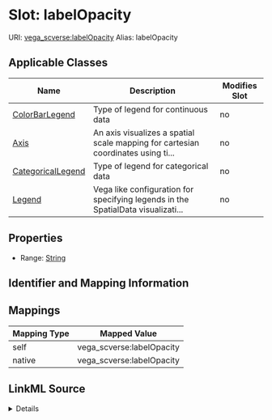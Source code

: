 

# Slot: labelOpacity 



URI: [vega_scverse:labelOpacity](https://w3id.org/scverse/vega-scverse/labelOpacity)
Alias: labelOpacity

<!-- no inheritance hierarchy -->





## Applicable Classes

| Name | Description | Modifies Slot |
| --- | --- | --- |
| [ColorBarLegend](ColorBarLegend.md) | Type of legend for continuous data |  no  |
| [Axis](Axis.md) | An axis visualizes a spatial scale mapping for cartesian coordinates using ti... |  no  |
| [CategoricalLegend](CategoricalLegend.md) | Type of legend for categorical data |  no  |
| [Legend](Legend.md) | Vega like configuration for specifying legends in the SpatialData visualizati... |  no  |







## Properties

* Range: [String](String.md)





## Identifier and Mapping Information








## Mappings

| Mapping Type | Mapped Value |
| ---  | ---  |
| self | vega_scverse:labelOpacity |
| native | vega_scverse:labelOpacity |




## LinkML Source

<details>
```yaml
name: labelOpacity
alias: labelOpacity
domain_of:
- Axis
- Legend
range: string

```
</details>